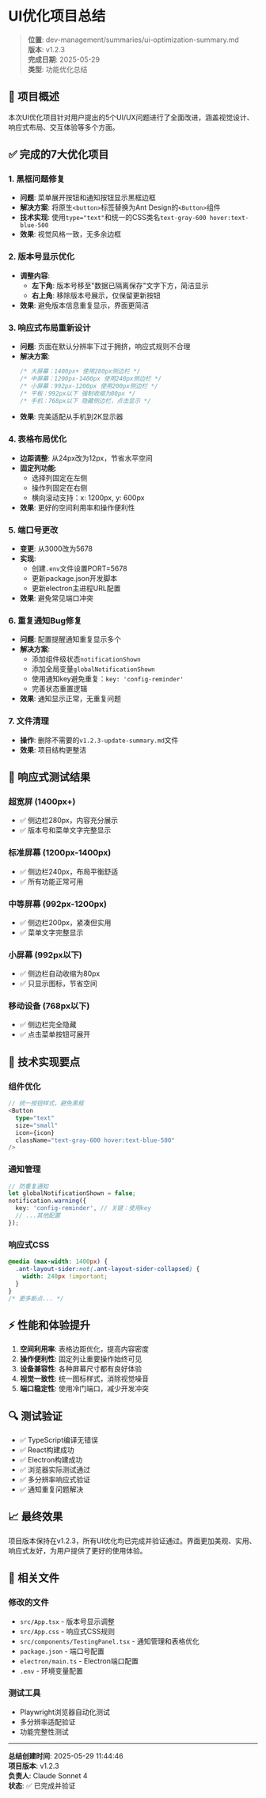 # UI优化项目总结

> **位置**: dev-management/summaries/ui-optimization-summary.md  
> **版本**: v1.2.3  
> **完成日期**: 2025-05-29  
> **类型**: 功能优化总结

## 🎯 项目概述

本次UI优化项目针对用户提出的5个UI/UX问题进行了全面改进，涵盖视觉设计、响应式布局、交互体验等多个方面。

## ✅ 完成的7大优化项目

### 1. **黑框问题修复** 
- **问题**: 菜单展开按钮和通知按钮显示黑框边框
- **解决方案**: 将原生`<button>`标签替换为Ant Design的`<Button>`组件
- **技术实现**: 使用`type="text"`和统一的CSS类名`text-gray-600 hover:text-blue-500`
- **效果**: 视觉风格一致，无多余边框

### 2. **版本号显示优化** 
- **调整内容**: 
  - **左下角**: 版本号移至"数据已隔离保存"文字下方，简洁显示
  - **右上角**: 移除版本号展示，仅保留更新按钮
- **效果**: 避免版本信息重复显示，界面更简洁

### 3. **响应式布局重新设计**
- **问题**: 页面在默认分辨率下过于拥挤，响应式规则不合理
- **解决方案**: 
  ```css
  /* 大屏幕：1400px+ 使用280px侧边栏 */
  /* 中屏幕：1200px-1400px 使用240px侧边栏 */  
  /* 小屏幕：992px-1200px 使用200px侧边栏 */
  /* 平板：992px以下 强制收缩为80px */
  /* 手机：768px以下 隐藏侧边栏，点击显示 */
  ```
- **效果**: 完美适配从手机到2K显示器

### 4. **表格布局优化**
- **边距调整**: 从24px改为12px，节省水平空间
- **固定列功能**: 
  - 选择列固定在左侧
  - 操作列固定在右侧  
  - 横向滚动支持：x: 1200px, y: 600px
- **效果**: 更好的空间利用率和操作便利性

### 5. **端口号更改**
- **变更**: 从3000改为5678
- **实现**: 
  - 创建`.env`文件设置PORT=5678
  - 更新package.json开发脚本
  - 更新electron主进程URL配置
- **效果**: 避免常见端口冲突

### 6. **重复通知Bug修复**
- **问题**: 配置提醒通知重复显示多个
- **解决方案**: 
  - 添加组件级状态`notificationShown`
  - 添加全局变量`globalNotificationShown`  
  - 使用通知key避免重复：`key: 'config-reminder'`
  - 完善状态重置逻辑
- **效果**: 通知显示正常，无重复问题

### 7. **文件清理**
- **操作**: 删除不需要的`v1.2.3-update-summary.md`文件
- **效果**: 项目结构更整洁

## 📱 响应式测试结果

### 超宽屏 (1400px+)
- ✅ 侧边栏280px，内容充分展示
- ✅ 版本号和菜单文字完整显示

### 标准屏幕 (1200px-1400px)  
- ✅ 侧边栏240px，布局平衡舒适
- ✅ 所有功能正常可用

### 中等屏幕 (992px-1200px)
- ✅ 侧边栏200px，紧凑但实用
- ✅ 菜单文字完整显示

### 小屏幕 (992px以下)
- ✅ 侧边栏自动收缩为80px  
- ✅ 只显示图标，节省空间

### 移动设备 (768px以下)
- ✅ 侧边栏完全隐藏
- ✅ 点击菜单按钮可展开

## 🔧 技术实现要点

### 组件优化
```typescript
// 统一按钮样式，避免黑框
<Button
  type="text" 
  size="small"
  icon={icon}
  className="text-gray-600 hover:text-blue-500"
/>
```

### 通知管理
```typescript
// 防重复通知
let globalNotificationShown = false;
notification.warning({
  key: 'config-reminder', // 关键：使用key
  // ...其他配置
});
```

### 响应式CSS
```css
@media (max-width: 1400px) {
  .ant-layout-sider:not(.ant-layout-sider-collapsed) {
    width: 240px !important;
  }
}
/* 更多断点... */
```

## ⚡ 性能和体验提升

1. **空间利用率**: 表格边距优化，提高内容密度
2. **操作便利性**: 固定列让重要操作始终可见  
3. **设备兼容性**: 各种屏幕尺寸都有良好体验
4. **视觉一致性**: 统一图标样式，消除视觉噪音
5. **端口稳定性**: 使用冷门端口，减少开发冲突

## 🔍 测试验证

- ✅ TypeScript编译无错误
- ✅ React构建成功
- ✅ Electron构建成功  
- ✅ 浏览器实际测试通过
- ✅ 多分辨率响应式验证
- ✅ 通知重复问题解决

## 📈 最终效果

项目版本保持在v1.2.3，所有UI优化均已完成并验证通过。界面更加美观、实用、响应式友好，为用户提供了更好的使用体验。

## 📂 相关文件

### 修改的文件
- `src/App.tsx` - 版本号显示调整
- `src/App.css` - 响应式CSS规则
- `src/components/TestingPanel.tsx` - 通知管理和表格优化
- `package.json` - 端口号配置
- `electron/main.ts` - Electron端口配置
- `.env` - 环境变量配置

### 测试工具
- Playwright浏览器自动化测试
- 多分辨率适配验证
- 功能完整性测试

---

**总结创建时间**: 2025-05-29 11:44:46  
**项目版本**: v1.2.3  
**负责人**: Claude Sonnet 4  
**状态**: ✅ 已完成并验证